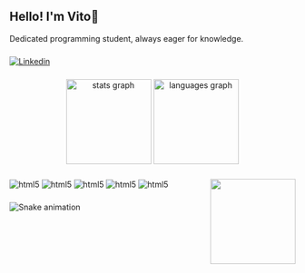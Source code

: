 <h2 align="left">Hello! I'm Vito👋</h2>
Dedicated programming student, always eager for knowledge.

###

[![Linkedin](https://img.shields.io/badge/LinkedIn-0077B5?style=for-the-badge&logo=linkedin&logoColor=white)](https://www.linkedin.com/in/vito-ianhis-siscaro-68b890211/)

###

<div align="center">
  <img src="https://github-readme-stats.vercel.app/api?username=VitoIanhis&hide_title=false&hide_rank=false&show_icons=true&include_all_commits=true&count_private=true&disable_animations=false&theme=dracula&locale=en&hide_border=false&order=1" height="150" alt="stats graph"  />
  <img src="https://github-readme-stats.vercel.app/api/top-langs?username=VitoIanhis&locale=en&hide_title=false&layout=compact&card_width=320&langs_count=5&theme=dracula&hide_border=false&order=2" height="150" alt="languages graph"  />
</div>

###

<img align="right" height="150" src="https://github.com/user-attachments/assets/a4ad4b6d-5a86-4d44-b14b-84759f1fef31">

<div align="left">
    <img align="center" alt="html5" src="https://img.shields.io/badge/Python-3776AB?style=for-the-badge&logo=python&logoColor=white"/>
    <img align="center" alt="html5" src="https://img.shields.io/badge/HTML-239120?style=for-the-badge&logo=html5&logoColor=white"/>  
    <img align="center" alt="html5" src="https://img.shields.io/badge/React-3776AB?style=for-the-badge&logo=react&logoColor=white"/>
    <img align="center" alt="html5" src="https://img.shields.io/badge/JavaScript-F7DF1E?style=for-the-badge&logo=javascript&logoColor=black"/>
    <img align="center" alt="html5" src="https://img.shields.io/badge/Node.js-339933?style=for-the-badge&logo=node.js&logoColor=white"/>
</div>

###

 ![Snake animation](https://github.com/danielbped/danielbped/blob/output/github-contribution-grid-snake.svg)
